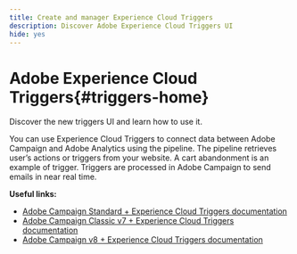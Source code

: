 ```yaml
---
title: Create and manager Experience Cloud Triggers
description: Discover Adobe Experience Cloud Triggers UI
hide: yes
---
```


# Adobe Experience Cloud Triggers{#triggers-home}

Discover the new triggers UI and learn how to use it.

You can use Experience Cloud Triggers to connect data between Adobe Campaign and Adobe Analytics using the pipeline. The pipeline retrieves user’s actions or triggers from your website. A cart abandonment is an example of trigger. Triggers are processed in Adobe Campaign to send emails in near real time.


**Useful links:**

* [Adobe Campaign Standard + Experience Cloud Triggers documentation](https://experienceleague.adobe.com/docs/campaign-standard/using/integrating-with-adobe-cloud/working-with-campaign-and-triggers/about-adobe-experience-cloud-triggers.html)
* [Adobe Campaign Classic v7 + Experience Cloud Triggers documentation](https://experienceleague.adobe.com/docs/campaign-classic/using/integrating-with-adobe-experience-cloud/experience-triggers/about-triggers.html)
* [Adobe Campaign v8 + Experience Cloud Triggers documentation](https://experienceleague.adobe.com/docs/campaign/campaign-v8/connect/ac-triggers.html)